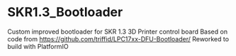 # SKR1.3_Bootloader
Custom improved bootloader for SKR 1.3 3D Printer control board
Based on code from https://github.com/triffid/LPC17xx-DFU-Bootloader/
Reworked to build with PlatformIO